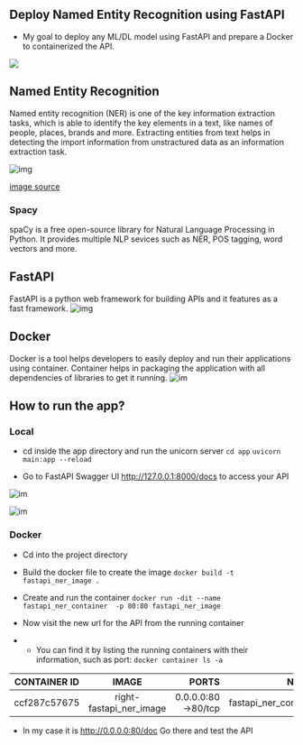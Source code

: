 ## Deploy Named Entity Recognition using FastAPI

* My goal to deploy any ML/DL model using FastAPI and prepare a Docker to containerized the API.

![](https://github.com/hana9090/FastAPI_NER/blob/main/resources/template.jpg?raw=true)

## Named Entity Recognition


Named entity recognition (NER) is one of the key information extraction tasks, which is able to identify the key elements in a text, like names of people, places, brands and more. Extracting entities from text helps in detecting the import information from unstractured data as an information extraction task.

![img](https://miro.medium.com/max/1000/1*0BuSAIQOLNQGVWJIxZhFuA.png)

 [image source](https://mc.ai/everything-you-need-to-know-about-named-entity-recognition/)




### Spacy
spaCy is a free open-source library for Natural Language Processing in Python. It provides multiple NLP sevices such as NER, POS tagging, word vectors and more. 

## FastAPI
FastAPI is a python web framework for building APIs and it features as a fast framework.
![img](https://fastapi.tiangolo.com/img/logo-margin/logo-teal.png)

## Docker
Docker is a tool helps developers to easily deploy and run their applications using container. Container helps in packaging the application with all dependencies of libraries to get it running. 
![im](https://www.docker.com/sites/default/files/d8/styles/role_icon/public/2019-07/Docker-Logo-White-RGB_Horizontal.png?itok=cFIHFZiP)


## How to run the app?

### Local
* cd inside the app directory and run the unicorn server
`cd app`
`uvicorn main:app --reload`

* Go to FastAPI Swagger UI http://127.0.0.1:8000/docs to access your API

![im](https://github.com/hana9090/FastAPI_NER/blob/main/resources/image1.png?raw=true)

![im](https://github.com/hana9090/FastAPI_NER/blob/main/resources/image2.png?raw=true)

### Docker

* Cd into the project directory
* Build the docker file to create the image
`docker build -t fastapi_ner_image .`
* Create and run the container
`docker run -dit --name fastapi_ner_container  -p 80:80 fastapi_ner_image`

* Now visit the new url for the API from the running container
* * You can find it by listing the running containers with their information, such as port:
`docker container ls -a `

| CONTAINER ID         | IMAGE           | PORTS  | NAMES  |
| -------------------- |:---------------:| ------:|--------------:|
| ccf287c57675    | right-fastapi_ner_image |0.0.0.0:80->80/tcp | fastapi_ner_container|

* In my case it is  http://0.0.0.0:80/doc Go there and test the API 
